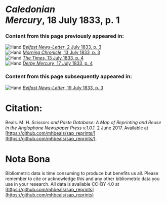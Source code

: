 # *Caledonian Mercury*, 18 July 1833, p. 1  
  
### Content from this page previously appeared in:  
![Hand](http://scissorsandpaste.net/wp-content/uploads/2017/06/smallhandpointer.png) [*Belfast News-Letter*, 2 July 1833, p. 3](https://mhbeals.github.io/sap_html/Belfast-News-Letter/Belfast-News-Letter-2-July-1833-p-3)  
![Hand](http://scissorsandpaste.net/wp-content/uploads/2017/06/smallhandpointer.png) [*Morning Chronicle*, 13 July 1833, p. 3](https://mhbeals.github.io/sap_html/Morning-Chronicle/Morning-Chronicle-13-July-1833-p-3)  
![Hand](http://scissorsandpaste.net/wp-content/uploads/2017/06/smallhandpointer.png) [*The Times*, 13 July 1833, p. 4](https://mhbeals.github.io/sap_html/The-Times/The-Times-13-July-1833-p-4)  
![Hand](http://scissorsandpaste.net/wp-content/uploads/2017/06/smallhandpointer.png) [*Derby Mercury*, 17 July 1833, p. 4](https://mhbeals.github.io/sap_html/Derby-Mercury/Derby-Mercury-17-July-1833-p-4)  
  
### Content from this page subsequently appeared in:  
![Hand](http://scissorsandpaste.net/wp-content/uploads/2017/06/smallhandpointer.png) [*Belfast News-Letter*, 19 July 1833, p. 3](https://mhbeals.github.io/sap_html/Belfast-News-Letter/Belfast-News-Letter-19-July-1833-p-3)  


# Citation: 

Beals. M. H. *Scissors and Paste Database: A Map of Reprinting and Reuse in the Anglophone Newspaper Press v.1.0.1.* 2 June 2017. Available at [https://github.com/mhbeals/sap_reprints/](https://github.com/mhbeals/sap_reprints/). 

# Nota Bona

Bibliometric data is time consuming to produce but benefits us all. Please remember to cite or acknowledge this and any other bibliometric data you use in your research. All data is available CC-BY 4.0 at [https://github.com/mhbeals/sap_reprints](https://github.com/mhbeals/sap_reprints)